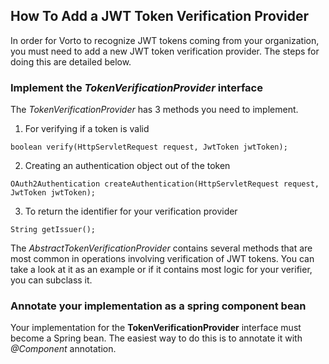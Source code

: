## How To Add a JWT Token Verification Provider

In order for Vorto to recognize JWT tokens coming from your organization, you must need to add a new JWT token verification provider. The steps for doing this are detailed below.

### Implement the _TokenVerificationProvider_ interface
The _TokenVerificationProvider_ has 3 methods you need to implement.

1. For verifying if a token is valid
```
boolean verify(HttpServletRequest request, JwtToken jwtToken); 
```
    
2. Creating an authentication object out of the token
```
OAuth2Authentication createAuthentication(HttpServletRequest request, JwtToken jwtToken);
```
        
3. To return the identifier for your verification provider
```
String getIssuer();
```

The _AbstractTokenVerificationProvider_ contains several methods that are most common in operations involving verification of JWT tokens. You can take a look at it as an example or if it contains most logic for your verifier, you can subclass it.

### Annotate your implementation as a spring component bean

Your implementation for the **TokenVerificationProvider** interface must become a Spring bean. The easiest way to do this is to annotate it with _@Component_ annotation. 